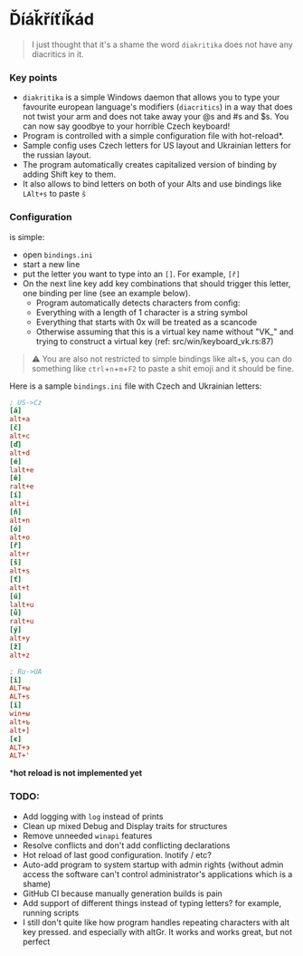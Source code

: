# Ďíáǩříťíǩád

>I just thought that it's a shame the word `diakritika`
does not have any diacritics in it.


### Key points
* `diakritika` is a simple Windows daemon that allows you to type your favourite european language's modifiers (`diacritics`)
in a way that does not twist your arm and does not take away your @s and #s and $s. You can now say goodbye to your horrible Czech keyboard!
* Program is controlled with a simple configuration file with hot-reload*.
* Sample config uses Czech letters for US layout and Ukrainian letters for the russian layout.
* The program automatically creates capitalized version of binding by adding Shift key to them.
* It also allows to bind letters on both of your Alts and use bindings like `LAlt+s` to paste `š`


### Configuration
is simple:
* open `bindings.ini`
* start a new line
* put the letter you want to type into an `[]`. For example, `[ř]`
* On the next line key add key combinations that should trigger this letter, one binding per line (see an example below).
    * Program automatically detects characters from config:
    * Everything with a length of 1 character is a string symbol
    * Everything that starts with 0x will be treated as a scancode
    * Otherwise assuming that this is a virtual key name without "VK_" and trying to construct a virtual key (ref: src/win/keyboard_vk.rs:87)

>⚠ You are also not restricted to simple bindings like alt+s, you can do something like `ctrl`+`n`+`m`+`F2` to paste a shit emoji and it should be fine.

Here is a sample `bindings.ini` file with Czech and Ukrainian letters:
```ini 
; US->Cz
[á]
alt+a
[č]
alt+c
[ď]
alt+d
[é]
lalt+e
[ě]
ralt+e
[í]
alt+i
[ň]
alt+n
[ó]
alt+o
[ř]
alt+r
[š]
alt+s
[ť]
alt+t
[ú]
lalt+u
[ů]
ralt+u
[ý]
alt+y
[ž]
alt+z

; Ru->UA
[і]
ALT+ы
ALT+s
[ї]
win+ы
alt+ъ
alt+]
[є]
ALT+э
ALT+'

```

***hot reload is not implemented yet**


### TODO:
* Add logging with `log` instead of prints
* Clean up mixed Debug and Display traits for structures
* Remove unneeded `winapi` features
* Resolve conflicts and don't add conflicting declarations
* Hot reload of last good configuration. Inotify / etc?
* Auto-add program to system startup with admin rights (without admin access the software can't control administrator's applications which is a shame)
* GitHub CI because manually generation builds is pain
* Add support of different things instead of typing letters? for example, running scripts
* I still don't quite like how program handles repeating characters with alt key pressed. and especially with altGr. It works and works great, but not perfect
